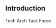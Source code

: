 
[//]: # (Pandoc Formatting Macros)

[//]: # (::: introtitle)

[//]: # (Introduction)

[//]: # (:::)

## Introduction

Tech Arch Task Force